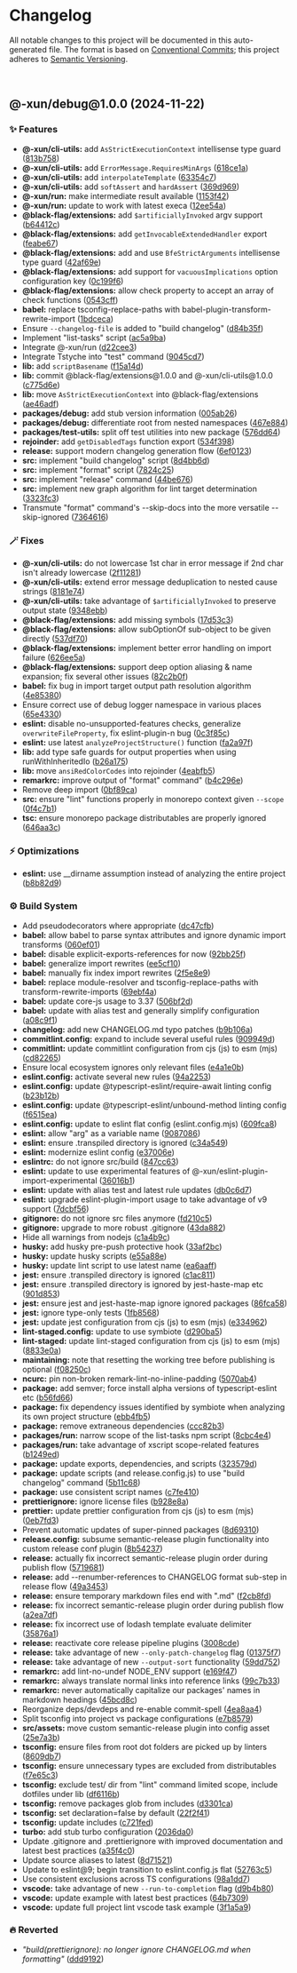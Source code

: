 # Changelog

All notable changes to this project will be documented in this auto-generated
file. The format is based on [Conventional Commits][1];
this project adheres to [Semantic Versioning][2].

<br />

## @-xun/debug\@1.0.0 (2024-11-22)

### ✨ Features

- **@-xun/cli-utils:** add `AsStrictExecutionContext` intellisense type guard ([813b758][3])
- **@-xun/cli-utils:** add `ErrorMessage.RequiresMinArgs` ([618ce1a][4])
- **@-xun/cli-utils:** add `interpolateTemplate` ([63354c7][5])
- **@-xun/cli-utils:** add `softAssert` and `hardAssert` ([369d969][6])
- **@-xun/run:** make intermediate result available ([1153f42][7])
- **@-xun/run:** update to work with latest execa ([12ee54a][8])
- **@black-flag/extensions:** add `$artificiallyInvoked` argv support ([b64412c][9])
- **@black-flag/extensions:** add `getInvocableExtendedHandler` export ([feabe67][10])
- **@black-flag/extensions:** add and use `BfeStrictArguments` intellisense type guard ([42af69e][11])
- **@black-flag/extensions:** add support for `vacuousImplications` option configuration key ([0c199f6][12])
- **@black-flag/extensions:** allow check property to accept an array of check functions ([0543cff][13])
- **babel:** replace tsconfig-replace-paths with babel-plugin-transform-rewrite-import ([1bdceca][14])
- Ensure `--changelog-file` is added to "build changelog" ([d84b35f][15])
- Implement "list-tasks" script ([ac5a9ba][16])
- Integrate @-xun/run ([d22cee3][17])
- Integrate Tstyche into "test" command ([9045cd7][18])
- **lib:** add `scriptBasename` ([f15a14d][19])
- **lib:** commit @black-flag/extensions\@1.0.0 and @-xun/cli-utils\@1.0.0 ([c775d6e][20])
- **lib:** move `AsStrictExecutionContext` into @black-flag/extensions ([ae46adf][21])
- **packages/debug:** add stub version information ([005ab26][22])
- **packages/debug:** differentiate root from nested namespaces ([467e884][23])
- **packages/test-utils:** split off test utilities into new package ([576dd64][24])
- **rejoinder:** add `getDisabledTags` function export ([534f398][25])
- **release:** support modern changelog generation flow ([6ef0123][26])
- **src:** implement "build changelog" script ([8d4bb6d][27])
- **src:** implement "format" script ([7824c25][28])
- **src:** implement "release" command ([44be676][29])
- **src:** implement new graph algorithm for lint target determination ([3323fc3][30])
- Transmute "format" command's --skip-docs into the more versatile --skip-ignored ([7364616][31])

### 🪄 Fixes

- **@-xun/cli-utils:** do not lowercase 1st char in error message if 2nd char isn't already lowercase ([2f11281][32])
- **@-xun/cli-utils:** extend error message deduplication to nested cause strings ([8181e74][33])
- **@-xun/cli-utils:** take advantage of `$artificiallyInvoked` to preserve output state ([9348ebb][34])
- **@black-flag/extensions:** add missing symbols ([17d53c3][35])
- **@black-flag/extensions:** allow subOptionOf sub-object to be given directly ([537df70][36])
- **@black-flag/extensions:** implement better error handling on import failure ([626ee5a][37])
- **@black-flag/extensions:** support deep option aliasing & name expansion; fix several other issues ([82c2b0f][38])
- **babel:** fix bug in import target output path resolution algorithm ([4e85380][39])
- Ensure correct use of debug logger namespace in various places ([65e4330][40])
- **eslint:** disable no-unsupported-features checks, generalize `overwriteFileProperty`, fix eslint-plugin-n bug ([0c3f85c][41])
- **eslint:** use latest `analyzeProjectStructure()` function ([fa2a97f][42])
- **lib:** add type safe guards for output properties when using runWithInheritedIo ([b26a175][43])
- **lib:** move `ansiRedColorCodes` into rejoinder ([4eabfb5][44])
- **remarkrc:** improve output of "format" command" ([b4c296e][45])
- Remove deep import ([0bf89ca][46])
- **src:** ensure "lint" functions properly in monorepo context given `--scope` ([0f4c7b1][47])
- **tsc:** ensure monorepo package distributables are properly ignored ([646aa3c][48])

### ⚡️ Optimizations

- **eslint:** use \_\_dirname assumption instead of analyzing the entire project ([b8b82d9][49])

### ⚙️ Build System

- Add pseudodecorators where appropriate ([dc47cfb][50])
- **babel:** allow babel to parse syntax attributes and ignore dynamic import transforms ([060ef01][51])
- **babel:** disable explicit-exports-references for now ([92bb25f][52])
- **babel:** generalize import rewrites ([ee5cf10][53])
- **babel:** manually fix index import rewrites ([2f5e8e9][54])
- **babel:** replace module-resolver and tsconfig-replace-paths with transform-rewrite-imports ([69ebf4a][55])
- **babel:** update core-js usage to 3.37 ([506bf2d][56])
- **babel:** update with alias test and generally simplify configuration ([a08c9f1][57])
- **changelog:** add new CHANGELOG.md typo patches ([b9b106a][58])
- **commitlint.config:** expand to include several useful rules ([909949d][59])
- **commitlint:** update commitlint configuration from cjs (js) to esm (mjs) ([cd82265][60])
- Ensure local ecosystem ignores only relevant files ([e4a1e0b][61])
- **eslint.config:** activate several new rules ([94a2253][62])
- **eslint.config:** update @typescript-eslint/require-await linting config ([b23b12b][63])
- **eslint.config:** update @typescript-eslint/unbound-method linting config ([f6515ea][64])
- **eslint.config:** update to eslint flat config (eslint.config.mjs) ([609fca8][65])
- **eslint:** allow "arg" as a variable name ([9087086][66])
- **eslint:** ensure .transpiled directory is ignored ([c34a549][67])
- **eslint:** modernize eslint config ([e37006e][68])
- **eslintrc:** do not ignore src/build ([847cc63][69])
- **eslint:** update to use experimental features of @-xun/eslint-plugin-import-experimental ([36016b1][70])
- **eslint:** update with alias test and latest rule updates ([db0c6d7][71])
- **eslint:** upgrade eslint-plugin-import usage to take advantage of v9 support ([7dcbf56][72])
- **gitignore:** do not ignore src files anymore ([fd210c5][73])
- **gitignore:** upgrade to more robust .gitignore ([43da882][74])
- Hide all warnings from nodejs ([c1a4b9c][75])
- **husky:** add husky pre-push protective hook ([33af2bc][76])
- **husky:** update husky scripts ([e55a88e][77])
- **husky:** update lint script to use latest name ([ea6aaff][78])
- **jest:** ensure .transpiled directory is ignored ([c1ac811][79])
- **jest:** ensure .transpiled directory is ignored by jest-haste-map etc ([901d853][80])
- **jest:** ensure jest and jest-haste-map ignore ignored packages ([86fca58][81])
- **jest:** ignore type-only tests ([1fb8568][82])
- **jest:** update jest configuration from cjs (js) to esm (mjs) ([e334962][83])
- **lint-staged.config:** update to use symbiote ([d290ba5][84])
- **lint-staged:** update lint-staged configuration from cjs (js) to esm (mjs) ([8833e0a][85])
- **maintaining:** note that resetting the working tree before publishing is optional ([f08250c][86])
- **ncurc:** pin non-broken remark-lint-no-inline-padding ([5070ab4][87])
- **package:** add semver; force install alpha versions of typescript-eslint etc ([b56fd66][88])
- **package:** fix dependency issues identified by symbiote when analyzing its own project structure ([ebb4fb5][89])
- **package:** remove extraneous dependencies ([ccc82b3][90])
- **packages/run:** narrow scope of the list-tasks npm script ([8cbc4e4][91])
- **packages/run:** take advantage of xscript scope-related features ([b1249ed][92])
- **package:** update exports, dependencies, and scripts ([323579d][93])
- **package:** update scripts (and release.config.js) to use "build changelog" command ([5b11c68][94])
- **package:** use consistent script names ([c7fe410][95])
- **prettierignore:** ignore license files ([b928e8a][96])
- **prettier:** update prettier configuration from cjs (js) to esm (mjs) ([0eb7fd3][97])
- Prevent automatic updates of super-pinned packages ([8d69310][98])
- **release.config:** subsume semantic-release plugin functionality into custom release conf plugin ([8b54237][99])
- **release:** actually fix incorrect semantic-release plugin order during publish flow ([5719681][100])
- **release:** add --renumber-references to CHANGELOG format sub-step in release flow ([49a3453][101])
- **release:** ensure temporary markdown files end with ".md" ([f2cb8fd][102])
- **release:** fix incorrect semantic-release plugin order during publish flow ([a2ea7df][103])
- **release:** fix incorrect use of lodash template evaluate delimiter ([35876a1][104])
- **release:** reactivate core release pipeline plugins ([3008cde][105])
- **release:** take advantage of new `--only-patch-changelog` flag ([01375f7][106])
- **release:** take advantage of new `--output-sort` functionality ([59dd752][107])
- **remarkrc:** add lint-no-undef NODE\_ENV support ([e169f47][108])
- **remarkrc:** always translate normal links into reference links ([99c7b33][109])
- **remarkrc:** never automatically capitalize our packages' names in markdown headings ([45bcd8c][110])
- Reorganize deps/devdeps and re-enable commit-spell ([4ea8aa4][111])
- Split tsconfig into project vs package configurations ([e7b8579][112])
- **src/assets:** move custom semantic-release plugin into config asset ([25e7a3b][113])
- **tsconfig:** ensure files from root dot folders are picked up by linters ([8609db7][114])
- **tsconfig:** ensure unnecessary types are excluded from distributables ([f7e65c3][115])
- **tsconfig:** exclude test/ dir from "lint" command limited scope, include dotfiles under lib ([df6116b][116])
- **tsconfig:** remove packages glob from includes ([d3301ca][117])
- **tsconfig:** set declaration=false by default ([22f2f41][118])
- **tsconfig:** update includes ([c721fed][119])
- **turbo:** add stub turbo configuration ([2036da0][120])
- Update .gitignore and .prettierignore with improved documentation and latest best practices ([a35f4c0][121])
- Update source aliases to latest ([8d71521][122])
- Update to eslint\@9; begin transition to eslint.config.js flat ([52763c5][123])
- Use consistent exclusions across TS configurations ([98a1dd7][124])
- **vscode:** take advantage of new `--run-to-completion` flag ([d9b4b80][125])
- **vscode:** update example with latest best practices ([64b7309][126])
- **vscode:** update full project lint vscode task example ([3f1a5a9][127])

### 🔥 Reverted

- _"build(prettierignore): no longer ignore CHANGELOG.md when formatting"_ ([ddd9192][128])

[1]: https://conventionalcommits.org
[2]: https://semver.org
[3]: https://github.com/Xunnamius/rejoinder/commit/813b7580971553cde14b4f278f31af7353384e85
[4]: https://github.com/Xunnamius/rejoinder/commit/618ce1a1ae9132dbb54dc52c60c96aea17897b82
[5]: https://github.com/Xunnamius/rejoinder/commit/63354c710f8cfe21d274c7083eecd28da66c57c9
[6]: https://github.com/Xunnamius/rejoinder/commit/369d9690614b09b8a2a9efe4321a2786a60e2f20
[7]: https://github.com/Xunnamius/rejoinder/commit/1153f424ae97b339f1ae345269663ddc5d3458d7
[8]: https://github.com/Xunnamius/rejoinder/commit/12ee54a21f0004eb568763507540157371aa06be
[9]: https://github.com/Xunnamius/rejoinder/commit/b64412cd043877da93fa252bad0325bda73ea60c
[10]: https://github.com/Xunnamius/rejoinder/commit/feabe67a00aa2c970c3591110ec871f56626998f
[11]: https://github.com/Xunnamius/rejoinder/commit/42af69ecc8f70e6c55eceeda802bce1752f81bfb
[12]: https://github.com/Xunnamius/rejoinder/commit/0c199f69971688205b1ee027dce36c2bc6ab8a04
[13]: https://github.com/Xunnamius/rejoinder/commit/0543cff5d6e50a688365bf314837b54342106327
[14]: https://github.com/Xunnamius/rejoinder/commit/1bdceca9e23b28bffb12b84013ba95ef54c5ac81
[15]: https://github.com/Xunnamius/rejoinder/commit/d84b35ff2b28040920fb62a405e29f2e54d29d4f
[16]: https://github.com/Xunnamius/rejoinder/commit/ac5a9ba2ac77873619069cecc5a364cd09a74d43
[17]: https://github.com/Xunnamius/rejoinder/commit/d22cee3b292da80ab45e4513bba3b2157fa72245
[18]: https://github.com/Xunnamius/rejoinder/commit/9045cd704121600e07d84839c3e23b407e184f6b
[19]: https://github.com/Xunnamius/rejoinder/commit/f15a14d33b9ccaf514a7f6ed0417cb9f5a42c99d
[20]: https://github.com/Xunnamius/rejoinder/commit/c775d6e3564c8772dde082d6ef243a56da79c586
[21]: https://github.com/Xunnamius/rejoinder/commit/ae46adf477f55440bb18e627ca1674d6d80be7fd
[22]: https://github.com/Xunnamius/rejoinder/commit/005ab26c7be42aeec8a100753ba49f41b0d38550
[23]: https://github.com/Xunnamius/rejoinder/commit/467e88442c58320f1b65e6de3bd5e52c0220132b
[24]: https://github.com/Xunnamius/rejoinder/commit/576dd649da2775841e9a2e985b02e564a2be1caa
[25]: https://github.com/Xunnamius/rejoinder/commit/534f3988d4d436fb8136bf60d56498c7b02941ea
[26]: https://github.com/Xunnamius/rejoinder/commit/6ef0123a0d9d1668ce567cf526e04951a3d25dd1
[27]: https://github.com/Xunnamius/rejoinder/commit/8d4bb6d52de509c2ad8c5c82c8953d51e17c2d85
[28]: https://github.com/Xunnamius/rejoinder/commit/7824c25d1d5db8ab824960b502c41e54a1f9ee03
[29]: https://github.com/Xunnamius/rejoinder/commit/44be676ca04207bd17553941d367abda2325c0ee
[30]: https://github.com/Xunnamius/rejoinder/commit/3323fc3580b663f00518e7ca7bd9f52a7e50b80f
[31]: https://github.com/Xunnamius/rejoinder/commit/7364616ea349761591231a3547bd697ec67ed34b
[32]: https://github.com/Xunnamius/rejoinder/commit/2f11281f9d3c07b1a37440cbdbad51deeea7d503
[33]: https://github.com/Xunnamius/rejoinder/commit/8181e74d4a9020b45fa0182f3f7136b48e4a6721
[34]: https://github.com/Xunnamius/rejoinder/commit/9348ebba5102d85115a9e443c38032661a9fc0ed
[35]: https://github.com/Xunnamius/rejoinder/commit/17d53c3b83fc6ed799b5b2ab1da5feefe4e37018
[36]: https://github.com/Xunnamius/rejoinder/commit/537df70bd21a7b18b1ccc64e83ff6db63440a322
[37]: https://github.com/Xunnamius/rejoinder/commit/626ee5aadb360db6d521683dff0f35269a736fc0
[38]: https://github.com/Xunnamius/rejoinder/commit/82c2b0fd8a9bc35bda01c3f48001032bd3ba66e2
[39]: https://github.com/Xunnamius/rejoinder/commit/4e853808704a86d2f207aaa7cc0b5531cb05ad00
[40]: https://github.com/Xunnamius/rejoinder/commit/65e433056c8e6800d00202fe709d868d7c4713fb
[41]: https://github.com/Xunnamius/rejoinder/commit/0c3f85c0e926cff1645b6a329edcc6304b8ac189
[42]: https://github.com/Xunnamius/rejoinder/commit/fa2a97f118389cdaf4227a07a9bf5a5bc4cc2dfe
[43]: https://github.com/Xunnamius/rejoinder/commit/b26a175f616e9c1fa333a0b8858507439449a32e
[44]: https://github.com/Xunnamius/rejoinder/commit/4eabfb57d1addf0a2e8994c11b59bc122138b8ce
[45]: https://github.com/Xunnamius/rejoinder/commit/b4c296eb75a142ede16da32a997e9999dd8074f3
[46]: https://github.com/Xunnamius/rejoinder/commit/0bf89cad7426062a1d0f1ed6b9e69c1e60c734aa
[47]: https://github.com/Xunnamius/rejoinder/commit/0f4c7b1e678f56ff0cb5112c8858f0da57254d91
[48]: https://github.com/Xunnamius/rejoinder/commit/646aa3cee846f4a6169ae05c91d5b4762e1c290e
[49]: https://github.com/Xunnamius/rejoinder/commit/b8b82d942c478673b10b2d071802c73461c42961
[50]: https://github.com/Xunnamius/rejoinder/commit/dc47cfbbdc869aa2d149924c72bb5414b0f46f07
[51]: https://github.com/Xunnamius/rejoinder/commit/060ef01a19f9a5022dcc855291e04ea6f8013c09
[52]: https://github.com/Xunnamius/rejoinder/commit/92bb25fe5f8022271ae03ee56e18377ad02e392b
[53]: https://github.com/Xunnamius/rejoinder/commit/ee5cf1030a76a5f0b2793d58a9db52d1ebc8a791
[54]: https://github.com/Xunnamius/rejoinder/commit/2f5e8e9fc2a1983f0b259c70f7be957f80c8c3c1
[55]: https://github.com/Xunnamius/rejoinder/commit/69ebf4a549a7ce9848c19c27035d77473f5707a8
[56]: https://github.com/Xunnamius/rejoinder/commit/506bf2dc5317ec891efa5e8eb9ed91235794c9f7
[57]: https://github.com/Xunnamius/rejoinder/commit/a08c9f1fd5448c918aa65f09f1842dc46162fb8a
[58]: https://github.com/Xunnamius/rejoinder/commit/b9b106aff4ff729fb1f8e70efe295ba058a50cfb
[59]: https://github.com/Xunnamius/rejoinder/commit/909949d58e2ddecf4ad606fe0dd9525ec540a8fb
[60]: https://github.com/Xunnamius/rejoinder/commit/cd82265731cd411d9b374c3bbe3c642c93a053fe
[61]: https://github.com/Xunnamius/rejoinder/commit/e4a1e0b3d6a20ae598f5a6feb2cf2b7ba077b6a7
[62]: https://github.com/Xunnamius/rejoinder/commit/94a2253a2888d5d2b34290d7b0180fdee2a2a104
[63]: https://github.com/Xunnamius/rejoinder/commit/b23b12b64b968429652269db3ae710f79c3ce356
[64]: https://github.com/Xunnamius/rejoinder/commit/f6515ea793a72cfd42cb6d3f74675b2ae3a9b2e1
[65]: https://github.com/Xunnamius/rejoinder/commit/609fca8cde508ecdb6c74ff8d1884821afdd5eb3
[66]: https://github.com/Xunnamius/rejoinder/commit/9087086d6944cb6a847f325142753a63be2ca30c
[67]: https://github.com/Xunnamius/rejoinder/commit/c34a5499cb58878fdaa42e83063e1c36a0582e06
[68]: https://github.com/Xunnamius/rejoinder/commit/e37006ee62471c2cf178a89023e34a9b691b7574
[69]: https://github.com/Xunnamius/rejoinder/commit/847cc63e9965c6c970e63d351fe8388ef666a1b6
[70]: https://github.com/Xunnamius/rejoinder/commit/36016b10da47bb5799d3e558831a96eda878c10e
[71]: https://github.com/Xunnamius/rejoinder/commit/db0c6d71e780edd2d6ab295abc136ac3fa3979d7
[72]: https://github.com/Xunnamius/rejoinder/commit/7dcbf56f1d89bddc9ad635e47a6f27a13274e799
[73]: https://github.com/Xunnamius/rejoinder/commit/fd210c55c4aff0ad663381a67b8b591dffc2a49c
[74]: https://github.com/Xunnamius/rejoinder/commit/43da8828df733ab8fd835d1a40c2a2c0c98fdd9b
[75]: https://github.com/Xunnamius/rejoinder/commit/c1a4b9cb21d1c3e6941d6fbd6108edc694c2d4ed
[76]: https://github.com/Xunnamius/rejoinder/commit/33af2bc79370b38bc94633617180bcd283b5a0bf
[77]: https://github.com/Xunnamius/rejoinder/commit/e55a88e728a9c4ccbd38648e85328ab563add014
[78]: https://github.com/Xunnamius/rejoinder/commit/ea6aafff5d49f6acd8cac65b3c92e6cfd940e4b5
[79]: https://github.com/Xunnamius/rejoinder/commit/c1ac811d2d7500a4b665d4d1531b5d51a9da2c19
[80]: https://github.com/Xunnamius/rejoinder/commit/901d85357b06b854b6c37a34ac2b37948376660c
[81]: https://github.com/Xunnamius/rejoinder/commit/86fca5843564773f9e0ec53c454c72109befbec6
[82]: https://github.com/Xunnamius/rejoinder/commit/1fb8568e874687f25f13bcd31db7e94a8eb43282
[83]: https://github.com/Xunnamius/rejoinder/commit/e334962ae950f510b35d09bb5d6ed6326a586de0
[84]: https://github.com/Xunnamius/rejoinder/commit/d290ba57054479eb873d3cdc785db602432fca09
[85]: https://github.com/Xunnamius/rejoinder/commit/8833e0a06f0733e89b4496719aa8b71050783339
[86]: https://github.com/Xunnamius/rejoinder/commit/f08250c17077cff70cdf722d2e9c3b16d3841ebf
[87]: https://github.com/Xunnamius/rejoinder/commit/5070ab49e00314a91a6c87aa1715846939531023
[88]: https://github.com/Xunnamius/rejoinder/commit/b56fd666cfcccbc7d941df7afb6fcfc74ec0ae56
[89]: https://github.com/Xunnamius/rejoinder/commit/ebb4fb597a47fa0d748735e3b0a2832434b7a637
[90]: https://github.com/Xunnamius/rejoinder/commit/ccc82b396baeb2445174d0c8b9da97522cb66066
[91]: https://github.com/Xunnamius/rejoinder/commit/8cbc4e40c61d48b61ab4ee2c34f679f6cd2ed0ab
[92]: https://github.com/Xunnamius/rejoinder/commit/b1249edd6124c7f86bc60288861d61854e30ff3d
[93]: https://github.com/Xunnamius/rejoinder/commit/323579d026f46d2d0f70aa44440543eecbc7b4e2
[94]: https://github.com/Xunnamius/rejoinder/commit/5b11c68aebc8099007ffcf50444707165939e061
[95]: https://github.com/Xunnamius/rejoinder/commit/c7fe4109820fb109db7a0ea07985089d1b488535
[96]: https://github.com/Xunnamius/rejoinder/commit/b928e8a92064bcc4a0ef17b45eb6af40654208f2
[97]: https://github.com/Xunnamius/rejoinder/commit/0eb7fd3b75fe765781b5ca482abbd38e3b0a1a65
[98]: https://github.com/Xunnamius/rejoinder/commit/8d69310b68b2362d815e1e1e1d76d5688d6b46ff
[99]: https://github.com/Xunnamius/rejoinder/commit/8b54237af01ef168984d9b306063e60e7914c936
[100]: https://github.com/Xunnamius/rejoinder/commit/571968164a4defe8eefdb81341cd7a0664079a66
[101]: https://github.com/Xunnamius/rejoinder/commit/49a3453b25941eecf6a498aa1462aed83f71eaa1
[102]: https://github.com/Xunnamius/rejoinder/commit/f2cb8fd3a8ad8a0ea642b34a1cca9159bb51b101
[103]: https://github.com/Xunnamius/rejoinder/commit/a2ea7df939d4f1e11e3904c653f35f87abe65651
[104]: https://github.com/Xunnamius/rejoinder/commit/35876a1903ae9180624905e176f7c4b2e1d870a1
[105]: https://github.com/Xunnamius/rejoinder/commit/3008cde37d490c51b2c1ab549ad4faa847d8266d
[106]: https://github.com/Xunnamius/rejoinder/commit/01375f77f74bfaf0b38de5bdd30d162461aa6106
[107]: https://github.com/Xunnamius/rejoinder/commit/59dd7523276ab48868124e8f76f06784bc59f794
[108]: https://github.com/Xunnamius/rejoinder/commit/e169f47888b112eda08cb8518b69ba3bfd9f2b26
[109]: https://github.com/Xunnamius/rejoinder/commit/99c7b3396ff73868208060410f7430538f6d48d6
[110]: https://github.com/Xunnamius/rejoinder/commit/45bcd8c56f38ccbc330b4088c6f8a5812714611a
[111]: https://github.com/Xunnamius/rejoinder/commit/4ea8aa453186568651849102a2ade4df2f6c5cee
[112]: https://github.com/Xunnamius/rejoinder/commit/e7b857926d572780c951aa1161133186d2cf1784
[113]: https://github.com/Xunnamius/rejoinder/commit/25e7a3b93bd0cfd32df2aaaa83ee055bc7ba1c92
[114]: https://github.com/Xunnamius/rejoinder/commit/8609db712c80439ee26966b638b8d6a9cb6e0d59
[115]: https://github.com/Xunnamius/rejoinder/commit/f7e65c34cd7088fa866530b60de4db3d1f77453c
[116]: https://github.com/Xunnamius/rejoinder/commit/df6116b1c5ad4c0f7c3152cc254d943a7b9e67e7
[117]: https://github.com/Xunnamius/rejoinder/commit/d3301ca5284ba96b750be48f12ecd3c821d27654
[118]: https://github.com/Xunnamius/rejoinder/commit/22f2f41be642d3d94fc4e5a50014a61ab68c50b4
[119]: https://github.com/Xunnamius/rejoinder/commit/c721fed5363109fddbf7c8e5e7dc98c33e023e38
[120]: https://github.com/Xunnamius/rejoinder/commit/2036da0350a573c7ae9179d6cdd794e91935c9ae
[121]: https://github.com/Xunnamius/rejoinder/commit/a35f4c0e581dff4a7667277284052a7fa71b672e
[122]: https://github.com/Xunnamius/rejoinder/commit/8d7152112e4927f566e048c6b0be7dfce4a6c430
[123]: https://github.com/Xunnamius/rejoinder/commit/52763c5b795e9ee0485e9a20a4cb5264eae0ef3c
[124]: https://github.com/Xunnamius/rejoinder/commit/98a1dd7eacac964a7fbab47ded92c33173383f11
[125]: https://github.com/Xunnamius/rejoinder/commit/d9b4b80db15e6104a2a3ab7325996a08a350ea6d
[126]: https://github.com/Xunnamius/rejoinder/commit/64b7309fcb28c1214f1edcc8319960c1c94f72b0
[127]: https://github.com/Xunnamius/rejoinder/commit/3f1a5a9a6c7ce7cd8aba5c521fb95c6beed3394e
[128]: https://github.com/Xunnamius/rejoinder/commit/ddd9192c05110fca3ae0d93bac276426932269ef
